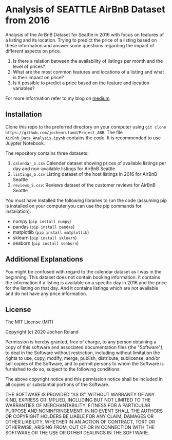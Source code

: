 # Analysis of SEATTLE AirBnB Dataset from 2016
Analysis of the AirBnB Dataset for Seattle in 2016 with focus on features of a listing and its location.
Trying to predict the price of a listing based on these information and answer some questions regarding the impact of different aspects on price.

1. Is there a relation between the availability of listings per month and the level of prices?
2. What are the most common features and locations of a listing and what is their impact on price?
3. Is it possible to predict a price based on the feature and location variables?

For more information refer to my blog on [medium](https://medium.com/@jochenhgruland/analysing-seattle-airbnb-data-is-there-still-anything-new-to-find-out-e17cda4cdabf)

## Installation
Clone this repo to the preferred directory on your computer using `git clone https://github.com/jochenruland/Project_ABB`.
The file `AirBnb_Data_Analysis.ipynb` contains the code. It is recommended to use Juypter Notebook.

The repository contains three datasets:
1. `calendar_S.csv` Calender dataset showing prices of available listings per day and non-available listings for AirBnB Seattle
2. `listings_S.csv` Listing dataset of the host listings in 2016 for AirBnB Seattle
3. `reviews_S.csv`: Reviews dataset of the customer reviews for AirBnB Seattle

You must have installed the following libraries to run the code (assuming pip is installed on your computer you can use the pip commands for installation):
- numpy       (`pip install numpy`)
- pandas      (`pip install pandas`)
- matplotlib  (`pip install matplotlib`)
- sklearn     (`pip install sklearn`)
- seaborn     (`pip install seaborn`)

## Additional Explanations
You might be confused with regard to the calendar dataset as I was in the beginning.
This dataset does not contain booking information. It contains the information if a listing is available on a specific day in 2016 and the price for the listing on that day. And it contains listings which are not available and do not have any price information.

## License
The MIT License (MIT)

Copyright (c) 2020 Jochen Ruland

Permission is hereby granted, free of charge, to any person obtaining a copy of this software and associated documentation files (the "Software"), to deal in the Software without restriction, including without limitation the rights to use, copy, modify, merge, publish, distribute, sublicense, and/or sell copies of the Software, and to permit persons to whom the Software is furnished to do so, subject to the following conditions:

The above copyright notice and this permission notice shall be included in all copies or substantial portions of the Software.

THE SOFTWARE IS PROVIDED "AS IS", WITHOUT WARRANTY OF ANY KIND, EXPRESS OR IMPLIED, INCLUDING BUT NOT LIMITED TO THE WARRANTIES OF MERCHANTABILITY, FITNESS FOR A PARTICULAR PURPOSE AND NONINFRINGEMENT. IN NO EVENT SHALL THE AUTHORS OR COPYRIGHT HOLDERS BE LIABLE FOR ANY CLAIM, DAMAGES OR OTHER LIABILITY, WHETHER IN AN ACTION OF CONTRACT, TORT OR OTHERWISE, ARISING FROM, OUT OF OR IN CONNECTION WITH THE SOFTWARE OR THE USE OR OTHER DEALINGS IN THE SOFTWARE.
